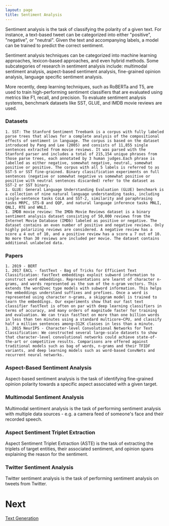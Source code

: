 ```yaml
---
layout: page
title: Sentiment Analysis
---
```


Sentiment analysis is the task of classifying the polarity of a given text. For instance, a text-based tweet can be categorized into either "positive", "negative", or "neutral". Given the text and accompanying labels, a model can be trained to predict the correct sentiment.

Sentiment analysis techniques can be categorized into machine learning approaches, lexicon-based approaches, and even hybrid methods. Some subcategories of research in sentiment analysis include: multimodal sentiment analysis, aspect-based sentiment analysis, fine-grained opinion analysis, language specific sentiment analysis.

More recently, deep learning techniques, such as RoBERTa and T5, are used to train high-performing sentiment classifiers that are evaluated using metrics like F1, recall, and precision. To evaluate sentiment analysis systems, benchmark datasets like SST, GLUE, and IMDB movie reviews are used.

### Datasets
    1. SST: The Stanford Sentiment Treebank is a corpus with fully labeled parse trees that allows for a complete analysis of the compositional effects of sentiment in language. The corpus is based on the dataset introduced by Pang and Lee (2005) and consists of 11,855 single sentences extracted from movie reviews. It was parsed with the Stanford parser and includes a total of 215,154 unique phrases from those parse trees, each annotated by 3 human judges.Each phrase is labelled as either negative, somewhat negative, neutral, somewhat positive or positive. The corpus with all 5 labels is referred to as SST-5 or SST fine-grained. Binary classification experiments on full sentences (negative or somewhat negative vs somewhat positive or positive with neutral sentences discarded) refer to the dataset as SST-2 or SST binary.
    1. GLUE: General Language Understanding Evaluation (GLUE) benchmark is a collection of nine natural language understanding tasks, including single-sentence tasks CoLA and SST-2, similarity and paraphrasing tasks MRPC, STS-B and QQP, and natural language inference tasks MNLI, QNLI, RTE and WNLI.
    1. IMDB movie review: The IMDb Movie Reviews dataset is a binary sentiment analysis dataset consisting of 50,000 reviews from the Internet Movie Database (IMDb) labeled as positive or negative. The dataset contains an even number of positive and negative reviews. Only highly polarizing reviews are considered. A negative review has a score ≤ 4 out of 10, and a positive review has a score ≥ 7 out of 10. No more than 30 reviews are included per movie. The dataset contains additional unlabeled data.

### Papers
    1. 2019 - BERT
    1. 2017 EACL - fastText - Bag of Tricks for Efficient Text Classification: fastText embeddings exploit subword information to construct word embeddings. Representations are learnt of character n-grams, and words represented as the sum of the n-gram vectors. This extends the word2vec type models with subword information. This helps the embeddings understand suffixes and prefixes. Once a word is represented using character n-grams, a skipgram model is trained to learn the embeddings. Our experiments show that our fast text classifier fastText is often on par with deep learning classifiers in terms of accuracy, and many orders of magnitude faster for training and evaluation. We can train fastText on more than one billion words in less than ten minutes using a standard multicore~CPU, and classify half a million sentences among~312K classes in less than a minute.
    1. 2015 NeurIPS - Character-level Convolutional Networks for Text Classification: We constructed several large-scale datasets to show that character-level convolutional networks could achieve state-of-the-art or competitive results. Comparisons are offered against traditional models such as bag of words, n-grams and their TFIDF variants, and deep learning models such as word-based ConvNets and recurrent neural networks.

### Aspect-Based Sentiment Analysis
Aspect-based sentiment analysis is the task of identifying fine-grained opinion polarity towards a specific aspect associated with a given target.

### Multimodal Sentiment Analysis
Multimodal sentiment analysis is the task of performing sentiment analysis with multiple data sources - e.g. a camera feed of someone's face and their recorded speech.

### Aspect Sentiment Triplet Extraction
Aspect Sentiment Triplet Extraction (ASTE) is the task of extracting the triplets of target entities, their associated sentiment, and opinion spans explaining the reason for the sentiment.

### Twitter Sentiment Analysis
Twitter sentiment analysis is the task of performing sentiment analysis on tweets from Twitter.


# Next
[Text Generation](/survey/text_generation.md)